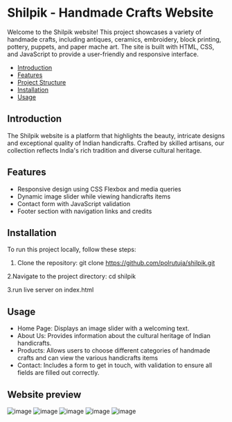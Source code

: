 # Shilpik - Handmade Crafts Website
Welcome to the Shilpik website! This project showcases a variety of handmade crafts, including antiques, ceramics, embroidery, block printing, pottery, puppets, and paper mache art. The site is built with HTML, CSS, and JavaScript to provide a user-friendly and responsive interface.

- [Introduction](#introduction)
- [Features](#features)
- [Project Structure](#project-structure)
- [Installation](#installation)
- [Usage](#usage)

## Introduction
The Shilpik website is a platform that highlights the beauty, intricate designs and exceptional quality of Indian handicrafts. Crafted by skilled artisans, our collection reflects India's rich tradition and diverse cultural heritage.

## Features
- Responsive design using CSS Flexbox and media queries
- Dynamic image slider while viewing handicrafts items
- Contact form with JavaScript validation
- Footer section with navigation links and credits

## Installation
To run this project locally, follow these steps:

1. Clone the repository:
git clone https://github.com/polrutuja/shilpik.git

2.Navigate to the project directory:
cd shilpik

3.run live server on index.html

## Usage
- Home Page: Displays an image slider with a welcoming text.
- About Us: Provides information about the cultural heritage of Indian handicrafts.
- Products: Allows users to choose different categories of handmade crafts and can view the various handicrafts items
- Contact: Includes a form to get in touch, with validation to ensure all fields are filled out correctly.

## Website preview
![image](https://github.com/polrutuja/Shilpik/assets/162364185/c1b21604-0513-4fec-ae26-f05efaf4f278)
![image](https://github.com/polrutuja/Shilpik/assets/162364185/5a29640d-6dcb-4566-a18c-7a9ba1df568b)
![image](https://github.com/polrutuja/Shilpik/assets/162364185/a2270fa9-feb3-4709-ab49-5b53970434f4)
![image](https://github.com/polrutuja/Shilpik/assets/162364185/b04bcded-5a03-4179-bea0-3c3fc47ca90f)
![image](https://github.com/polrutuja/Shilpik/assets/162364185/46b0d9f3-8ef0-42f4-b8bd-0dc40394575a)
